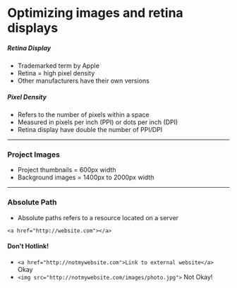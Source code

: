 # Optimizing images and retina displays

##### Retina Display

- Trademarked term by Apple
- Retina = high pixel density
- Other manufacturers have their own versions

##### Pixel Density

- Refers to the number of pixels within a space
- Measured in pixels per inch (PPI) or dots per inch (DPI)
- Retina display have double the number of PPI/DPI

---

### Project Images

- Project thumbnails = 600px width
- Background images = 1400px to 2000px width

---

### Absolute Path

- Absolute paths refers to a resource located on a server

`<a href="http://website.com"></a>`

#### Don't Hotlink!

- `<a href="http://notmywebsite.com">Link to external website</a>` Okay
- `<img src="http://notmywebsite.com/images/photo.jpg">` Not Okay!
